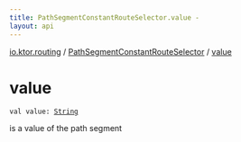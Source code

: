 ```yaml
---
title: PathSegmentConstantRouteSelector.value - 
layout: api
---
```


<div class='api-docs-breadcrumbs'><a href="../index.html">io.ktor.routing</a> / <a href="index.html">PathSegmentConstantRouteSelector</a> / <a href="./value.html">value</a></div>

# value

<div class="signature"><code><span class="keyword">val </span><span class="identifier">value</span><span class="symbol">: </span><a href="https://kotlinlang.org/api/latest/jvm/stdlib/kotlin/-string/index.html"><span class="identifier">String</span></a></code></div>

is a value of the path segment

